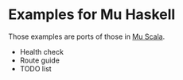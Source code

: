 # Examples for Mu Haskell

Those examples are ports of those in [Mu Scala](https://github.com/higherkindness/mu/tree/master/modules/examples).

* Health check
* Route guide
* TODO list
